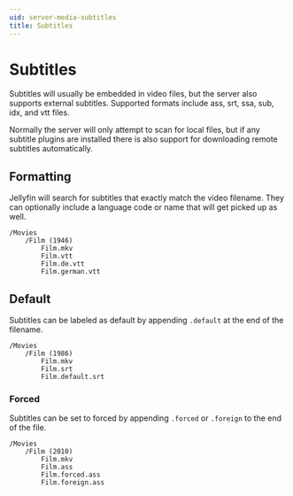 ```yaml
---
uid: server-media-subtitles
title: Subtitles
---
```


# Subtitles

Subtitles will usually be embedded in video files, but the server also supports external subtitles. Supported formats include ass, srt, ssa, sub, idx, and vtt files.

Normally the server will only attempt to scan for local files, but if any subtitle plugins are installed there is also support for downloading remote subtitles automatically.

## Formatting

Jellyfin will search for subtitles that exactly match the video filename. They can optionally include a language code or name that will get picked up as well.

```
/Movies
    /Film (1946)
        Film.mkv
        Film.vtt
        Film.de.vtt
        Film.german.vtt
```

## Default

Subtitles can be labeled as default by appending `.default` at the end of the filename.

```
/Movies
    /Film (1986)
        Film.mkv
        Film.srt
        Film.default.srt
```

### Forced

Subtitles can be set to forced by appending `.forced` or `.foreign` to the end of the file.

```
/Movies
    /Film (2010)
        Film.mkv
        Film.ass
        Film.forced.ass
        Film.foreign.ass
```

